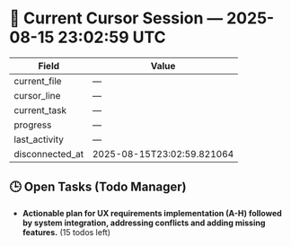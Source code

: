 # 📝 Current Cursor Session — 2025-08-15 23:02:59 UTC

| Field | Value |
|-------|-------|
| current_file | — |
| cursor_line | — |
| current_task | — |
| progress | — |
| last_activity | — |
| disconnected_at | 2025-08-15T23:02:59.821064 |

## 🕒 Open Tasks (Todo Manager)
- **Actionable plan for UX requirements implementation (A-H) followed by system integration, addressing conflicts and adding missing features.** (15 todos left)
